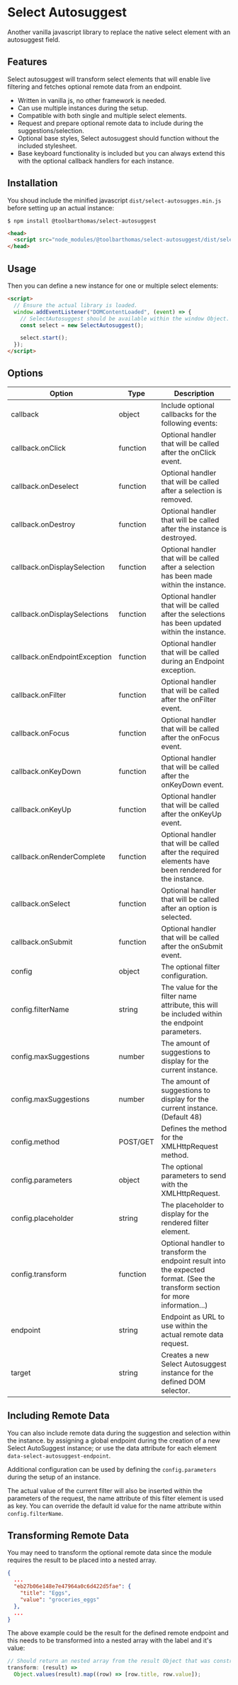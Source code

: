 # Select Autosuggest

Another vanilla javascript library to replace the native select element with an autosuggest field.

## Features

Select autosuggest will transform select elements that will enable live filtering and fetches optional remote data from an endpoint.

- Written in vanilla js, no other framework is needed.
- Can use multiple instances during the setup.
- Compatible with both single and multiple select elements.
- Request and prepare optional remote data to include during the suggestions/selection.
- Optional base styles, Select autosuggest should function without the included stylesheet.
- Base keyboard functionality is included but you can always extend this with the optional callback handlers for each instance.

## Installation

You shoud include the minified javascript `dist/select-autosugges.min.js` before setting up an actual instance:

```
$ npm install @toolbarthomas/select-autosuggest
```

```html
<head>
  <script src="node_modules/@toolbarthomas/select-autosuggest/dist/select-autosugges.min.js"></script>
</head>
```

## Usage

Then you can define a new instance for one or multiple select elements:

```html
<script>
  // Ensure the actual library is loaded.
  window.addEventListener("DOMContentLoaded", (event) => {
    // SelectAutosuggest should be available within the window Object.
    const select = new SelectAutosuggest();

    select.start();
  });
</script>
```

## Options

| Option                       | Type     | Description                                                                                                                     |
| ---------------------------- | -------- | ------------------------------------------------------------------------------------------------------------------------------- |
| callback                     | object   | Include optional callbacks for the following events:                                                                            |
| callback.onClick             | function | Optional handler that will be called after the onClick event.                                                                   |
| callback.onDeselect          | function | Optional handler that will be called after a selection is removed.                                                              |
| callback.onDestroy           | function | Optional handler that will be called after the instance is destroyed.                                                           |
| callback.onDisplaySelection  | function | Optional handler that will be called after a selection has been made within the instance.                                       |
| callback.onDisplaySelections | function | Optional handler that will be called after the selections has been updated within the instance.                                 |
| callback.onEndpointException | function | Optional handler that will be called during an Endpoint exception.                                                              |
| callback.onFilter            | function | Optional handler that will be called after the onFilter event.                                                                  |
| callback.onFocus             | function | Optional handler that will be called after the onFocus event.                                                                   |
| callback.onKeyDown           | function | Optional handler that will be called after the onKeyDown event.                                                                 |
| callback.onKeyUp             | function | Optional handler that will be called after the onKeyUp event.                                                                   |
| callback.onRenderComplete    | function | Optional handler that will be called after the required elements have been rendered for the instance.                           |
| callback.onSelect            | function | Optional handler that will be called after an option is selected.                                                               |
| callback.onSubmit            | function | Optional handler that will be called after the onSubmit event.                                                                  |
| config                       | object   | The optional filter configuration.                                                                                              |
| config.filterName            | string   | The value for the filter name attribute, this will be included within the endpoint parameters.                                  |
| config.maxSuggestions        | number   | The amount of suggestions to display for the current instance.                                                                  |
| config.maxSuggestions        | number   | The amount of suggestions to display for the current instance. (Default 48)                                                     |
| config.method                | POST/GET | Defines the method for the XMLHttpRequest method.                                                                               |
| config.parameters            | object   | The optional parameters to send with the XMLHttpRequest.                                                                        |
| config.placeholder           | string   | The placeholder to display for the rendered filter element.                                                                     |
| config.transform             | function | Optional handler to transform the endpoint result into the expected format. (See the transform section for more information...) |
| endpoint                     | string   | Endpoint as URL to use within the actual remote data request.                                                                   |
| target                       | string   | Creates a new Select Autosuggest instance for the defined DOM selector.                                                         |

## Including Remote Data

You can also include remote data during the suggestion and selection within the instance. by assigning a global endpoint during the creation of a new Select AutoSuggest instance; or use the data attribute for each element `data-select-autosuggest-endpoint`.

Additional configuration can be used by defining the `config.parameters` during the setup of an instance.

The actual value of the current filter will also be inserted within the parameters of the request, the name attribute of this filter element is used as key. You can override the default id value for the name attribute within `config.filterName`.

## Transforming Remote Data

You may need to transform the optional remote data since the module requires the result to be placed into a nested array.

```json
{
  ...
  "eb27b06e148e7e47964a0c6d422d5fae": {
    "title": "Eggs",
    "value": "groceries_eggs"
  },
  ...
}
```

The above example could be the result for the defined remote endpoint and this needs to be transformed into a nested array with the label and it's value:

```js
// Should return an nested array from the result Object that was constructed in the above code snippet.
transform: (result) =>
  Object.values(result).map((row) => [row.title, row.value]);
```
